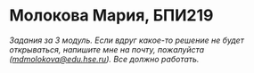 # Молокова Мария, БПИ219
*Задания за 3 модуль. Если вдруг какое-то решение не будет открываться, напишите мне на почту, пожалуйста (mdmolokova@edu.hse.ru). Все должно работать.*

